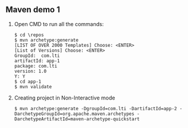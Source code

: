 ## Maven demo 1

1. Open CMD to run all the commands:

    ```
    $ cd \repos
    $ mvn archetype:generate
    [LIST OF OVER 2000 Templates] Choose: <ENTER>
    [List of Versions] Choose: <ENTER>
    GroupId:  com.lti
    artifactId: app-1
    package: com.lti
    version: 1.0
    Y: Y
    $ cd app-1
    $ mvn validate
    ```

2.  Creating project in Non-Interactive mode

    ```
    $ mvn archetype:generate -DgroupId=com.lti -DartifactId=app-2 -DarchetypeGroupId=org.apache.maven.archetypes -DarchetypeArtifactId=maven-archetype-quickstart
    ```